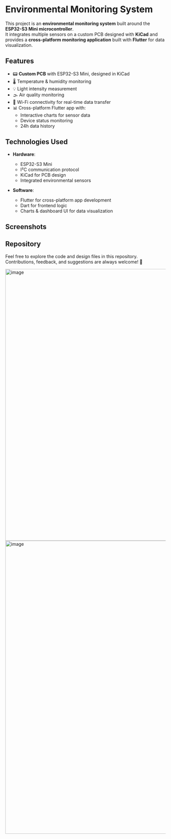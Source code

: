 # Environmental Monitoring System  

This project is an **environmental monitoring system** built around the **ESP32-S3 Mini microcontroller**.  
It integrates multiple sensors on a custom PCB designed with **KiCad** and provides a **cross-platform monitoring application** built with **Flutter** for data visualization.  

## Features  
- 📟 **Custom PCB** with ESP32-S3 Mini, designed in KiCad  
- 🌡️ Temperature & humidity monitoring  
- 💡 Light intensity measurement  
- 🌫️ Air quality monitoring  
- 📡 Wi-Fi connectivity for real-time data transfer  
- 📊 Cross-platform Flutter app with:  
  - Interactive charts for sensor data  
  - Device status monitoring  
  - 24h data history  

## Technologies Used  
- **Hardware**:  
  - ESP32-S3 Mini  
  - I²C communication protocol  
  - KiCad for PCB design  
  - Integrated environmental sensors  

- **Software**:  
  - Flutter for cross-platform app development  
  - Dart for frontend logic  
  - Charts & dashboard UI for data visualization  



## Screenshots  

## Repository  
Feel free to explore the code and design files in this repository.  
Contributions, feedback, and suggestions are always welcome! 🚀  

<img width="688" height="854" alt="image" src="https://github.com/user-attachments/assets/1d9dea95-c60d-496b-a1b4-5fbaee02e29a" /><img width="1911" height="921" alt="image" src="https://github.com/user-attachments/assets/e5348c16-fca6-41a2-9056-3ebb454c3d59" />


